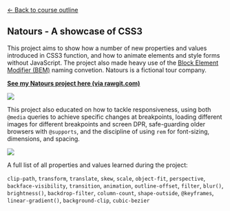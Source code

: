 [← Back to course outline](../)

## Natours - A showcase of CSS3

This project aims to show how a number of new properties and values introduced in CSS3 function, and how to animate elements and style forms without JavaScript. The project also made heavy use of the [Block Element Modifier (BEM)](http://getbem.com/naming/) naming convetion. Natours is a fictional tour company.

**[See my Natours project here (via rawgit.com)](https://rawgit.com/jakeisonline/udemy-courses/master/advanced-css/natours/index.html)**

![](desktop-example.gif)

This project also educated on how to tackle responsiveness, using both `@media` queries to achieve specific changes at breakpoints, loading different images for different breakpoints and screen DPR, safe-guarding older browsers with `@supports`, and the discipline of using `rem` for font-sizing, dimensions, and spacing.

![](responsive-example.gif)

A full list of all properties and values learned during the project:

`clip-path`, `transform`, `translate`, `skew`, `scale`, `object-fit`, `perspective`, `backface-visibility`, `transition`, `animation`, `outline-offset`, `filter`, `blur()`, `brightness()`, `backdrop-filter`, `column-count`, `shape-outside`, `@keyframes`, `linear-gradient()`, `background-clip`, `cubic-bezier`
